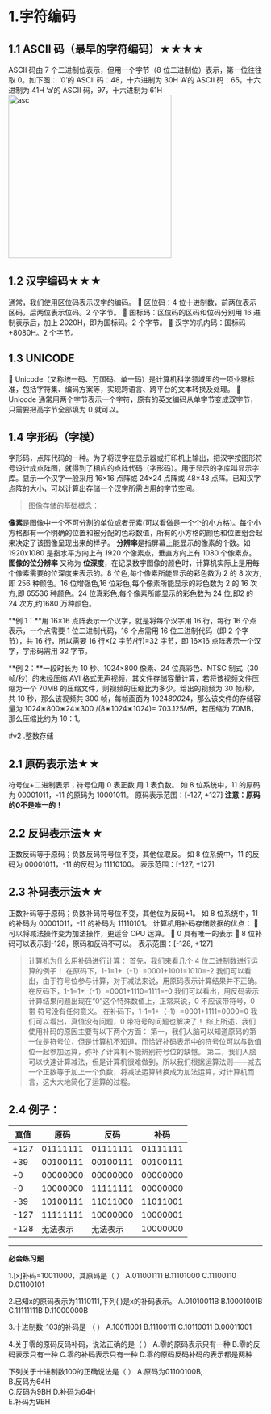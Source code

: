 # 1.字符编码 
## 1.1 ASCII 码（最早的字符编码）★★★★
ASCII 码由 7 个二进制位表示，但用一个字节（8 位二进制位）表示，第一位往往取 0。如下图：
‘0’的 ASCII 码：48，十六进制为 30H
‘A’的 ASCII 码：65，十六进制为 41H
‘a’的 ASCII 码，97，十六进制为 61H
<img width="323" alt="asc" src="https://github.com/mcoblackmore/liuchanghui.github.io/assets/49425642/7f17afa1-441c-4398-b96e-e9392cf90460">

## 1.2 汉字编码★★★
通常，我们使用区位码表示汉字的编码。
 区位码：4 位十进制数，前两位表示区码，后两位表示位码。2 个字节。
 国标码：区位码的区码和位码分别用 16 进制表示后，加上 2020H，即为国标码。2 个字节。
 汉字的机内码：国标码+8080H。2 个字节。
## 1.3 UNICODE
 Unicode（又称统一码、万国码、单一码）是计算机科学领域里的一项业界标准，包括字符集、编码方案等，实现跨语言、跨平台的文本转换及处理。
 Unicode 通常用两个字节表示一个字符，原有的英文编码从单字节变成双字节，只需要把高字节全部填为 0 就可以。

## 1.4 字形码（字模）

字形码，点阵代码的一种。为了将汉字在显示器或打印机上输出，把汉字按图形符号设计成点阵图，就得到了相应的点阵代码（字形码）。用于显示的字库叫显示字库。显示一个汉字一般采用 16×16 点阵或 24×24 点阵或 48×48 点阵。已知汉字点阵的大小，可以计算出存储一个汉字所需占用的字节空间。

> 图像存储的基础概念：

**像素**是图像中一个不可分割的单位或者元素(可以看做是一个个的小方格)。每个小方格都有一个明确的位置和被分配的色彩数值，所有的小方格的颜色和位置组合起来决定了该图像呈现出来的样子。
**分辨率**是指屏幕上能显示的像素的个数。如 1920x1080 是指水平方向上有 1920 个像素点，垂直方向上有 1080 个像素点。
**图像的位分辨率** 又称为 **位深度**，在记录数字图像的颜色时，计算机实际上是用每个像素需要的位深度来表示的。8 位色,每个像素所能显示的彩色数为 2 的 8 次方,即 256 种颜色。16 位增强色,16 位彩色,每个像素所能显示的彩色数为 2 的 16 次方,即 65536 种颜色。24 位真彩色,每个像素所能显示的彩色数为 24 位,即2 的 24 次方,约1680 万种颜色。

**例 1：**用 16×16 点阵表示一个汉字，就是将每个汉字用 16 行，每行 16 个点表示，一个点需要 1 位二进制代码，16 个点需用 16 位二进制代码（即 2 个字节），共 16 行，所以需要 16 行×(2 字节/行)=32 字节，即 16×16 点阵表示一个汉字，字形码需用 32 字节。

**例 2：**一段时长为 10 秒、1024×800 像素、24 位真彩色、NTSC 制式（30 帧/秒）的未经压缩 AVI 格式无声视频，其文件存储容量计算，若将该视频文件压缩为一个 70MB 的压缩文件，则视频的压缩比为多少。给出的视频为 30 帧/秒，共 10 秒，那么该视频共 300 帧，每帧画面为 1024*800*24，那么该文件的存储容量为 1024∗800∗24∗300
/(8∗1024∗1024)= 703.125𝑀𝐵，若压缩为 70MB，那么压缩比约为 10：1。

#v2 .整数存储 
## 2.1 原码表示法★★
符号位+二进制表示；符号位用 0 表正数 用 1 表负数。
如 8 位系统中，11 的原码为 00001011，-11 的原码为 10001011。
原码表示范围：[-127, +127]
**注意：原码的0不是唯一的！**

## 2.2 反码表示法★★
正数反码等于原码；负数反码符号位不变，其他位取反。
如 8 位系统中，11 的反码为 00001011，-11 的反码为 11110100。
表示范围：[-127, +127]
## 2.3 补码表示法★★
正数补码等于原码；负数补码符号位不变，其他位为反码+1。
如 8 位系统中，11 的补码为 00001011，-11 的补码为 11110101。
计算机用补码存储数据的优点：
 可以将减法操作变为加法操作，更适合 CPU 运算。
 0 具有唯一的表示
 8 位补码可以表示到-128，原码和反码不可以。
表示范围：[-128, +127]

> 计算机为什么用补码进行计算：
> 首先，我们来看几个 4 位二进制数进行运算的例子！
> 在原码下，1-1=1+（-1）=0001+1001=1010=-2
> 我们可以看出，由于符号位参与计算，对于减法来说，用原码表示计算结果并不正确。
> 在反码下，1-1=1+（-1）=0001+1110=1111=-0
> 我们可以看出，用反码表示计算结果问题出现在“0”这个特殊数值上，正常来说，0 不应该带符号，0 带
> 符号没有任何意义。
> 在补码下，1-1=1+（-1）=0001+1111=0000=0
> 我们可以看出，真值没有问题，0 带符号的问题也解决了！
> 综上所述，我们使用补码的原因主要有以下两个方面：
> 第一，我们人脑可以知道原码的第一位是符号位，但是计算机不知道，而恰好补码表示中的符号位可以与数值位一起参加运算，弥补了计算机不能辨别符号位的缺憾。
> 第二，我们人脑可以快速计算减法，但是计算机很难做到，所以我们根据运算法则——减去一个正数等于加上一个负数，将减法运算转换成为加法运算，对计算机而言，这大大地简化了运算的过程。

## 2.4 例子：

| 真值  |原码   | 反码  | 补码  |
|---|---|---|---|
| +127  | 01111111  | 01111111  | 01111111  |
| +39  | 00100111  |  00100111  |  00100111  |
| +0  | 00000000  | 00000000  | 00000000  |
| -0  | 10000000  | 11111111  |  00000000 |
| -39  | 10100111  | 11011000|  11011001|
| -127  | 11111111| 10000000| 10000001|
| -128  | 无法表示| 无法表示| 10000000|

---
**必会练习题**

1.[x]补码=10011000，其原码是（    ）
A.011001111	B.11101000		C.11100110		D.01100101

2.已知x的原码表示为11110111,下列(   )是x的补码表示。
A.01010011B	
B.10001001B	
C.11111111B	
D.11000000B

3.十进制数-103的补码是 （   ）
A.10011001 	B.11100111	     C.10110011	D.00011001

4.关于零的原码反码补码，说法正确的是（   ）
A.零的原码表示只有一种	B.零的反码表示只有一种
C.零的补码表示只有一种    D.零的原码反码补码的表示都是两种 

下列关于十进制数100的正确说法是（       ）
A.原码为01100100B,   
B.反码为64H        
C.反码为9BH
D.补码为64H		
E.补码为9BH



